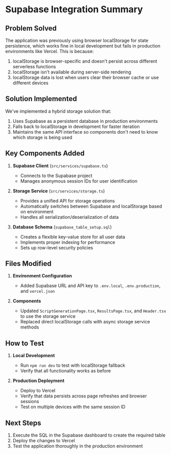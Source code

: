 # Supabase Integration Summary

## Problem Solved

The application was previously using browser localStorage for state persistence, which works fine in local development but fails in production environments like Vercel. This is because:

1. localStorage is browser-specific and doesn't persist across different serverless functions
2. localStorage isn't available during server-side rendering
3. localStorage data is lost when users clear their browser cache or use different devices

## Solution Implemented

We've implemented a hybrid storage solution that:

1. Uses Supabase as a persistent database in production environments
2. Falls back to localStorage in development for faster iteration
3. Maintains the same API interface so components don't need to know which storage is being used

## Key Components Added

1. **Supabase Client** (`src/services/supabase.ts`)
   - Connects to the Supabase project
   - Manages anonymous session IDs for user identification

2. **Storage Service** (`src/services/storage.ts`)
   - Provides a unified API for storage operations
   - Automatically switches between Supabase and localStorage based on environment
   - Handles all serialization/deserialization of data

3. **Database Schema** (`supabase_table_setup.sql`)
   - Creates a flexible key-value store for all user data
   - Implements proper indexing for performance
   - Sets up row-level security policies

## Files Modified

1. **Environment Configuration**
   - Added Supabase URL and API key to `.env.local`, `.env.production`, and `vercel.json`

2. **Components**
   - Updated `ScriptGenerationPage.tsx`, `ResultsPage.tsx`, and `Header.tsx` to use the storage service
   - Replaced direct localStorage calls with async storage service methods

## How to Test

1. **Local Development**
   - Run `npm run dev` to test with localStorage fallback
   - Verify that all functionality works as before

2. **Production Deployment**
   - Deploy to Vercel
   - Verify that data persists across page refreshes and browser sessions
   - Test on multiple devices with the same session ID

## Next Steps

1. Execute the SQL in the Supabase dashboard to create the required table
2. Deploy the changes to Vercel
3. Test the application thoroughly in the production environment 